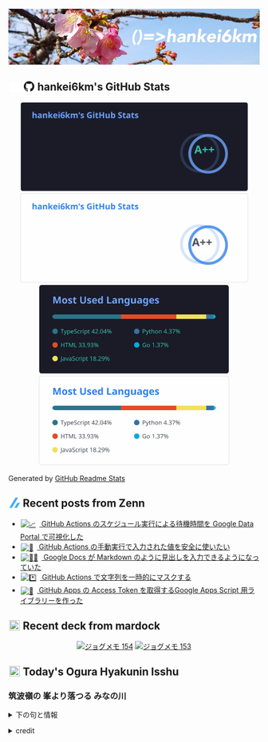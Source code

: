 <p align="center">

![()=>hankei6km](assets/images/header2.jpg)

</p>

<h2>
<img width="24" height="24" style="height:1em;width:1em;margin:0 0.05em 0 0.1em;vertical-align:-0.1em;"
 src="assets/images/github-dark.svg#gh-dark-mode-only" />
<img width="24" height="24" style="height:1em;width:1em;margin:0 0.05em 0 0.1em;vertical-align:-0.1em;"
 src="assets/images/github-light.svg#gh-light-mode-only" />
hankei6km's GitHub Stats
</h2>

<p align="center">

<img width="457" alt="hankei6km's GitHub stats" src="assets/images/stats-dark.svg#gh-dark-mode-only">
<img width="457" alt="hankei6km's GitHub stats" src="assets/images/stats-light.svg#gh-light-mode-only">
<img width="382" alt="Top Langs" src="assets/images/top-langs-dark.svg#gh-dark-mode-only">
<img width="382" alt="Top Langs" src="assets/images/top-langs-light.svg#gh-light-mode-only">

</p>

Generated by [GitHub Readme Stats](https://github.com/anuraghazra/github-readme-stats)

<h2>
<img width="24" height="24" style="width:1em; height:1em; margin: 0 .05em 0 .1em; vertical-align: -0.1em;" src="assets/images/zenn.svg">
Recent posts from Zenn
</h2>

<ul><li><a href="https://zenn.dev/hankei6km/articles/visualization-of-waiting-time-in-github-actions"><img style="width:1.1em; height:1.1em; margin: 0 .5em 0 .1em; vertical-align: -0.1em;" width="18" height="18" alt="📈" src="https://twemoji.maxcdn.com/v/13.1.0/72x72/1f4c8.png"> GitHub Actions のスケジュール実行による待機時間を Google Data Portal で可視化した</a></li><li><a href="https://zenn.dev/hankei6km/articles/use-github-acions-workflow-dispatch-inputs-safely"><img style="width:1.1em; height:1.1em; margin: 0 .5em 0 .1em; vertical-align: -0.1em;" width="18" height="18" alt="🔣" src="https://twemoji.maxcdn.com/v/13.1.0/72x72/1f523.png"> GitHub Actions の手動実行で入力された値を安全に使いたい</a></li><li><a href="https://zenn.dev/hankei6km/articles/automatically-detect-markdown-in-google-docs"><img style="width:1.1em; height:1.1em; margin: 0 .5em 0 .1em; vertical-align: -0.1em;" width="18" height="18" alt="👨‍🎨" src="https://twemoji.maxcdn.com/v/13.1.0/72x72/1f468.png"> Google Docs が Markdown のように見出しを入力できるようになっていた</a></li><li><a href="https://zenn.dev/hankei6km/articles/add-mask-command-in-github-actions"><img style="width:1.1em; height:1.1em; margin: 0 .5em 0 .1em; vertical-align: -0.1em;" width="18" height="18" alt="*️⃣" src="400: Invalid emoji parameter"> GitHub Actions で文字列を一時的にマスクする</a></li><li><a href="https://zenn.dev/hankei6km/articles/fetch-github-apps-token-by-google-apps-script"><img style="width:1.1em; height:1.1em; margin: 0 .5em 0 .1em; vertical-align: -0.1em;" width="18" height="18" alt="🎫" src="https://twemoji.maxcdn.com/v/13.1.0/72x72/1f3ab.png"> GitHub Apps の Access Token を取得するGoogle Apps Script 用ライブラリーを作った</a></li></ul>

<h2>
<img width="24" height="24" style="width:1em; height:1em; margin: 0 .05em 0 .1em; vertical-align: -0.1em;" src="https://twemoji.maxcdn.com/v/13.1.0/72x72/1f5bc.png">
Recent deck from mardock
</h2>

<p align="center">
<a href="https://hankei6km.github.io/mardock/deck/2022-04-in-outdoor-154"><img alt="ジョグメモ 154" src="https://hankei6km.github.io/mardock/assets/deck/2022-04-in-outdoor-154/2022-04-in-outdoor-154.png" width="270" height="152"></a>
<a href="https://hankei6km.github.io/mardock/deck/2022-03-in-outdoor-153"><img alt="ジョグメモ 153" src="https://hankei6km.github.io/mardock/assets/deck/2022-03-in-outdoor-153/2022-03-in-outdoor-153.png" width="270" height="152"></a>

</p>

<h2>
<img width="24" height="24" style="width:1em; height:1em; margin: 0 .05em 0 .1em; vertical-align: -0.1em;" src="https://twemoji.maxcdn.com/v/13.1.0/72x72/1f38e.png">
Today's Ogura Hyakunin Isshu
</h2>

<h3>筑波嶺の 峯より落つる みなの川</h3>
<p><details><summary>下の句と情報</summary><p>戀ぞつもりて 淵となりぬる</p><p>(つくばねの みねよりおつる みなのがわ　こひぞつもりて ふちとなりぬる)</p><ul><li>歌人 - <a href="http://linkdata.org/resource/rdf1s6833i#kajin_013">http://linkdata.org/resource/rdf1s6833i#kajin_013</a></li><li>読札 - <a href="https://commons.wikimedia.org/wiki/File:Hyakuninisshu_013.jpg">https://commons.wikimedia.org/wiki/File:Hyakuninisshu_013.jpg</a></li><li>異なる記録形式 - <a href="http://linkdata.org/resource/rdf1s8931i#audio_nhk_013">http://linkdata.org/resource/rdf1s8931i#audio_nhk_013</a></li></ul></details></p>

<details>
<summary>credit</summary>

- Title: 小倉百人一首かるたデータ
- Author: [Nanako Takahashi](http://linkdata.org/user/tnanako)
- Source: http://linkdata.org/work/rdf1s6834i
- License: http://creativecommons.org/licenses/by/3.0/deed.ja

</details>


